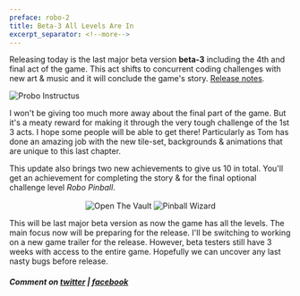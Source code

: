 ```yaml
---
preface: robo-2
title: Beta-3 All Levels Are In
excerpt_separator: <!--more-->
---
```

Releasing today is the last major beta version **beta-3** including the 4th and final act of the game. This act shifts to concurrent coding challenges with new art & music and it will conclude the game's story. [Release notes](https://github.com/big-ab-games/robo-instructus/releases/tag/beta-3).

![](https://user-images.githubusercontent.com/2331607/58762962-62ea2980-854d-11e9-8666-c54f73b36446.jpg "Probo Instructus")
<!--more-->

I won't be giving too much more away about the final part of the game. But it's a meaty reward for making it through the very tough challenge of the 1st 3 acts. I hope some people will be able to get there! Particularly as Tom has done an amazing job with the new tile-set, backgrounds & animations that are unique to this last chapter.

This update also brings two new achievements to give us 10 in total. You'll get an achievement for completing the story & for the final optional challenge level _Robo Pinball_.

<p align="center">
  <img align="center"
    src="https://user-images.githubusercontent.com/2331607/58763036-105d3d00-854e-11e9-9ecd-5477019ae5f3.jpg"
    title="Open The Vault" />
  <img align="center"
    src="https://user-images.githubusercontent.com/2331607/58763039-1a7f3b80-854e-11e9-8cdc-16c03728f6a9.png"
    title="Pinball Wizard" />
</p>

This will be last major beta version as now the game has all the levels. The main focus now will be preparing for the release. I'll be switching to working on a new game trailer for the release. However, beta testers still have 3 weeks with access to the entire game. Hopefully we can uncover any last nasty bugs before release.

##### Comment on [twitter](https://twitter.com/bigabgames/status/1135215835268681730) | [facebook](https://www.facebook.com/bigabgames/posts/2474314455989260)
